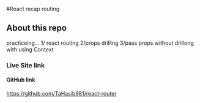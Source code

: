 #React recap routing 
## About this repo
practiceing...
1/ react routing 
2/props drilling
3/pass props without drillong with using Context
### Live Site link 

#### GitHub link 
https://github.com/TaHasib981/react-router
